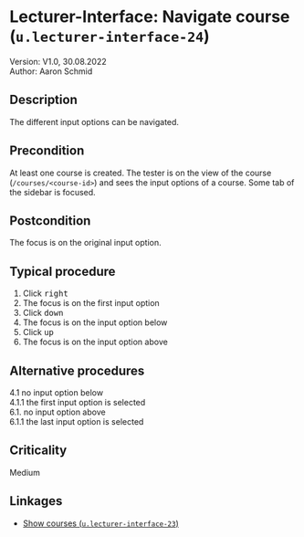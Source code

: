 # Lecturer-Interface: Navigate course (`u.lecturer-interface-24`)


Version: V1.0, 30.08.2022 \
Author: Aaron Schmid

## Description

The different input options can be navigated.

## Precondition

At least one course is created. 
The tester is on the view of the course (`/courses/<course-id>`)
and sees the input options of a course.
Some tab of the sidebar is focused.

## Postcondition

The focus is on the original input option.

## Typical procedure

1. Click <kbd>right</kbd>
2. The focus is on the first input option
3. Click <kbd>down</kbd>
4. The focus is on the input option below
5. Click <kbd>up</kbd>
6. The focus is on the input option above

## Alternative procedures

4.1 no input option below \
4.1.1 the first input option is selected \
6.1. no input option above \
6.1.1 the last input option is selected

## Criticality

Medium

## Linkages

- [Show courses (`u.lecturer-interface-23`)](u-lecturer-interface-23-navigate-sidebar.md)
